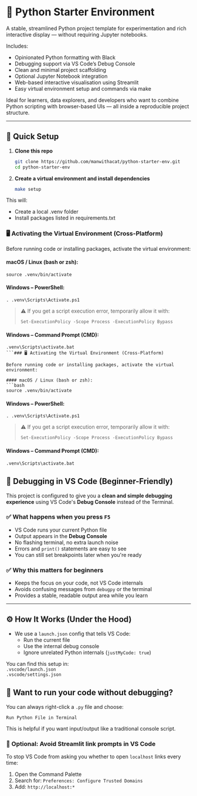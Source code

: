 # 🐍 Python Starter Environment

A stable, streamlined Python project template for experimentation and rich interactive display — without requiring Jupyter notebooks.

Includes:   
- Opinionated Python formatting with Black
- Debugging support via VS Code’s Debug Console
- Clean and minimal project scaffolding
- Optional Jupyter Notebook integration
- Web-based interactive visualisation using Streamlit
- Easy virtual environment setup and commands via make

Ideal for learners, data explorers, and developers who want to combine Python scripting with browser-based UIs — all inside a reproducible project structure.

---

## 🚀 Quick Setup

1. **Clone this repo**

   ```bash
   git clone https://github.com/manwithacat/python-starter-env.git
   cd python-starter-env

1. **Create a virtual environment and install dependencies**

    ```bash
    make setup
    ```
This will:
- Create a local .venv folder
- Install packages listed in requirements.txt

### 🖥️ Activating the Virtual Environment (Cross-Platform)

Before running code or installing packages, activate the virtual environment:

#### macOS / Linux (bash or zsh):
```
source .venv/bin/activate
```

#### Windows – PowerShell:
```
. .venv\Scripts\Activate.ps1
```
> ⚠️ If you get a script execution error, temporarily allow it with:
> ```
> Set-ExecutionPolicy -Scope Process -ExecutionPolicy Bypass
> ```

#### Windows – Command Prompt (CMD):
```
.venv\Scripts\activate.bat
```### 🖥️ Activating the Virtual Environment (Cross-Platform)

Before running code or installing packages, activate the virtual environment:

#### macOS / Linux (bash or zsh):
```bash
source .venv/bin/activate
```

#### Windows – PowerShell:
```
. .venv\Scripts\Activate.ps1
```
> ⚠️ If you get a script execution error, temporarily allow it with:
> ```
> Set-ExecutionPolicy -Scope Process -ExecutionPolicy Bypass
> ```

#### Windows – Command Prompt (CMD):
```
.venv\Scripts\activate.bat
```

## 🐞 Debugging in VS Code (Beginner-Friendly)

This project is configured to give you a **clean and simple debugging experience** using VS Code's **Debug Console** instead of the Terminal.

### ✅ What happens when you press `F5`

- VS Code runs your current Python file
- Output appears in the **Debug Console**
- No flashing terminal, no extra launch noise
- Errors and `print()` statements are easy to see
- You can still set breakpoints later when you're ready

### ✅ Why this matters for beginners

- Keeps the focus on your code, not VS Code internals
- Avoids confusing messages from `debugpy` or the terminal
- Provides a stable, readable output area while you learn

---

## ⚙️ How It Works (Under the Hood)

- We use a `launch.json` config that tells VS Code:
  - Run the current file
  - Use the internal debug console
  - Ignore unrelated Python internals (`justMyCode: true`)

You can find this setup in:   
`.vscode/launch.json`  
`.vscode/settings.json`  

## 🧪 Want to run your code without debugging?

You can always right-click a `.py` file and choose:

`Run Python File in Terminal`

This is helpful if you want input/output like a traditional console script.

### 🧩 Optional: Avoid Streamlit link prompts in VS Code

To stop VS Code from asking you whether to open `localhost` links every time:

1. Open the Command Palette
2. Search for: `Preferences: Configure Trusted Domains`
3. Add: `http://localhost:*`
